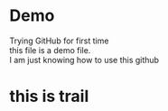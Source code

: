 # Demo
Trying GitHub for first time <br>
this file is a demo file. <br>
I am just knowing how to use this github

<h1>this is trail</h1> 

